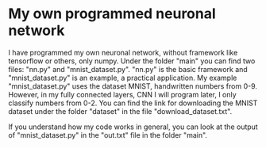 # My own programmed neuronal network

I have programmed my own neuronal network, without framework like tensorflow or others, only numpy. Under the folder "main" you can find two files: "nn.py" and "mnist_dataset.py". "nn.py" is the basic framework and "mnist_dataset.py" is an example, a practical application. My example "mnist_dataset.py" uses the dataset MNIST, handwritten numbers from 0-9. However, in my fully connected layers, CNN I will program later, I only classify numbers from 0-2. You can find the link for downloading the MNIST dataset under the folder "dataset" in the file "download_dataset.txt".

If you understand how my code works in general, you can look at the output of "mnist_dataset.py" in the "out.txt" file in the folder "main".
